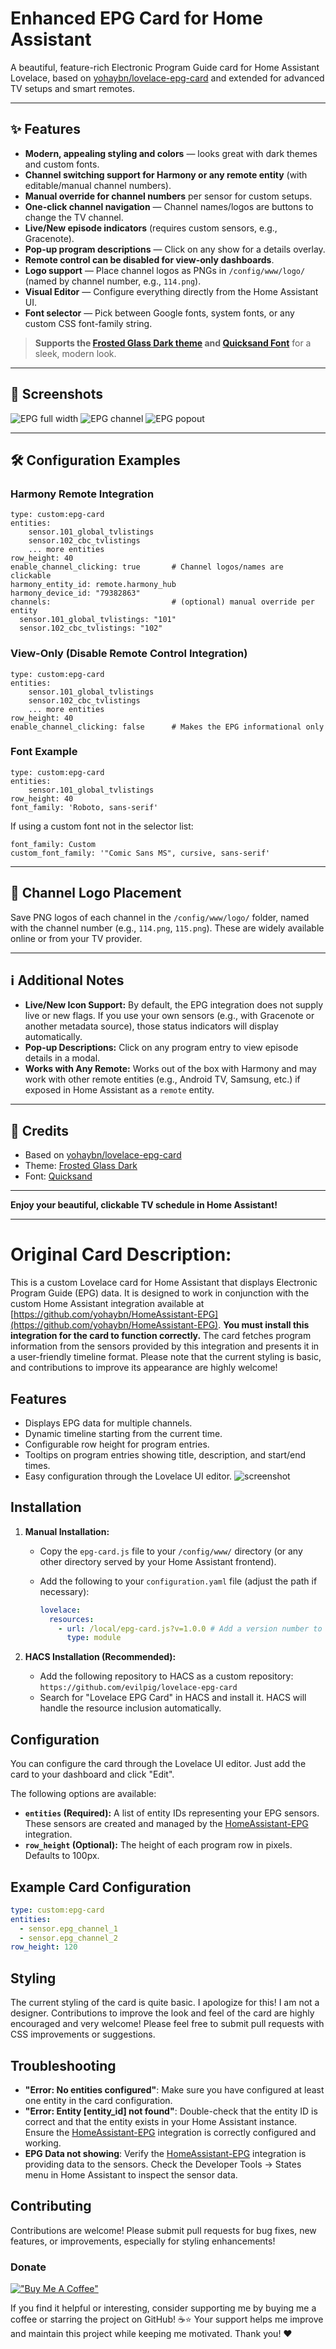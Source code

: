 # Enhanced EPG Card for Home Assistant

A beautiful, feature-rich Electronic Program Guide card for Home Assistant Lovelace, based on [yohaybn/lovelace-epg-card](https://github.com/yohaybn/lovelace-epg-card) and extended for advanced TV setups and smart remotes.

---

## ✨ Features

- **Modern, appealing styling and colors** — looks great with dark themes and custom fonts.
- **Channel switching support for Harmony or any remote entity** (with editable/manual channel numbers).
- **Manual override for channel numbers** per sensor for custom setups.
- **One-click channel navigation** — Channel names/logos are buttons to change the TV channel.
- **Live/New episode indicators** (requires custom sensors, e.g., Gracenote).
- **Pop-up program descriptions** — Click on any show for a details overlay.
- **Remote control can be disabled for view-only dashboards**.
- **Logo support** — Place channel logos as PNGs in `/config/www/logo/` (named by channel number, e.g., `114.png`).
- **Visual Editor** — Configure everything directly from the Home Assistant UI.
- **Font selector** — Pick between Google fonts, system fonts, or any custom CSS font-family string.

> **Supports the [Frosted Glass Dark theme](https://github.com/wessamlauf/homeassistant-frosted-glass-themes) and [Quicksand Font](https://fonts.google.com/specimen/Quicksand)** for a sleek, modern look.

---

## 📸 Screenshots

![EPG full width](https://github.com/user-attachments/assets/daaa0f3f-fd35-4018-a930-d7c5963d3bc1)
![EPG channel](https://github.com/user-attachments/assets/15ab85b8-a5f2-4d39-98ce-ee4413609660)
![EPG popout](https://github.com/user-attachments/assets/b68a8fd5-cdd4-40f7-8a35-c6fc8daff2af)

---

## 🛠️ Configuration Examples

### Harmony Remote Integration

```
type: custom:epg-card
entities:
    sensor.101_global_tvlistings
    sensor.102_cbc_tvlistings
    ... more entities
row_height: 40
enable_channel_clicking: true       # Channel logos/names are clickable
harmony_entity_id: remote.harmony_hub
harmony_device_id: "79382863"
channels:                           # (optional) manual override per entity
  sensor.101_global_tvlistings: "101"
  sensor.102_cbc_tvlistings: "102"
```

### View-Only (Disable Remote Control Integration)

```
type: custom:epg-card
entities:
    sensor.101_global_tvlistings
    sensor.102_cbc_tvlistings
    ... more entities
row_height: 40
enable_channel_clicking: false      # Makes the EPG informational only
```

### Font Example
```
type: custom:epg-card
entities:
    sensor.101_global_tvlistings
row_height: 40
font_family: 'Roboto, sans-serif'
```

If using a custom font not in the selector list:

```
font_family: Custom
custom_font_family: '"Comic Sans MS", cursive, sans-serif'
```
---

## 📂 Channel Logo Placement

Save PNG logos of each channel in the `/config/www/logo/` folder, named with the channel number (e.g., `114.png`, `115.png`).
These are widely available online or from your TV provider.

---

## ℹ️ Additional Notes

- **Live/New Icon Support:** By default, the EPG integration does not supply live or new flags. If you use your own sensors (e.g., with Gracenote or another metadata source), those status indicators will display automatically.
- **Pop-up Descriptions:** Click on any program entry to view episode details in a modal.
- **Works with Any Remote:** Works out of the box with Harmony and may work with other remote entities (e.g., Android TV, Samsung, etc.) if exposed in Home Assistant as a `remote` entity.

---

## 🙏 Credits

- Based on [yohaybn/lovelace-epg-card](https://github.com/yohaybn/lovelace-epg-card)
- Theme: [Frosted Glass Dark](https://github.com/wessamlauf/homeassistant-frosted-glass-themes)
- Font: [Quicksand](https://fonts.google.com/specimen/Quicksand)

---

**Enjoy your beautiful, clickable TV schedule in Home Assistant!**

---

# Original Card Description:

This is a custom Lovelace card for Home Assistant that displays Electronic Program Guide (EPG) data. It is designed to work in conjunction with the custom Home Assistant integration available at [https://github.com/yohaybn/HomeAssistant-EPG](https://github.com/yohaybn/HomeAssistant-EPG).  **You must install this integration for the card to function correctly.** The card fetches program information from the sensors provided by this integration and presents it in a user-friendly timeline format. Please note that the current styling is basic, and contributions to improve its appearance are highly welcome!

## Features

* Displays EPG data for multiple channels.
* Dynamic timeline starting from the current time.
* Configurable row height for program entries.
* Tooltips on program entries showing title, description, and start/end times.
* Easy configuration through the Lovelace UI editor.
![screenshot](/images/screenshot.png)
## Installation

1. **Manual Installation:**
   - Copy the `epg-card.js` file to your `/config/www/` directory (or any other directory served by your Home Assistant frontend).
   - Add the following to your `configuration.yaml` file (adjust the path if necessary):

     ```yaml
     lovelace:
       resources:
         - url: /local/epg-card.js?v=1.0.0 # Add a version number to the URL for cache busting
           type: module
     ```

2. **HACS Installation (Recommended):**
   - Add the following repository to HACS as a custom repository: `https://github.com/evilpig/lovelace-epg-card`
   - Search for "Lovelace EPG Card" in HACS and install it.  HACS will handle the resource inclusion automatically.

## Configuration

You can configure the card through the Lovelace UI editor.  Just add the card to your dashboard and click "Edit".

The following options are available:

* **`entities` (Required):** A list of entity IDs representing your EPG sensors.  These sensors are created and managed by the [HomeAssistant-EPG](https://github.com/yohaybn/HomeAssistant-EPG) integration.
* **`row_height` (Optional):** The height of each program row in pixels. Defaults to 100px.

## Example Card Configuration

```yaml
type: custom:epg-card
entities:
  - sensor.epg_channel_1
  - sensor.epg_channel_2
row_height: 120

```


## Styling

The current styling of the card is quite basic. I apologize for this! I am not a designer. Contributions to improve the look and feel of the card are highly encouraged and very welcome! Please feel free to submit pull requests with CSS improvements or suggestions.



## Troubleshooting

-   **"Error: No entities configured"**: Make sure you have configured at least one entity in the card configuration.
-   **"Error: Entity [entity_id] not found"**: Double-check that the entity ID is correct and that the entity exists in your Home Assistant instance. Ensure the [HomeAssistant-EPG](https://github.com/yohaybn/HomeAssistant-EPG) integration is correctly configured and working.
-   **EPG Data not showing**: Verify the [HomeAssistant-EPG](https://github.com/yohaybn/HomeAssistant-EPG) integration is providing data to the sensors. Check the Developer Tools -> States menu in Home Assistant to inspect the sensor data.



## Contributing

Contributions are welcome! Please submit pull requests for bug fixes, new features, or improvements, especially for styling enhancements!


### Donate
[!["Buy Me A Coffee"](https://www.buymeacoffee.com/assets/img/custom_images/orange_img.png)](https://www.buymeacoffee.com/yohaybn)

If you find it helpful or interesting, consider supporting me by buying me a coffee or starring the project on GitHub! ☕⭐
Your support helps me improve and maintain this project while keeping me motivated. Thank you! ❤️
